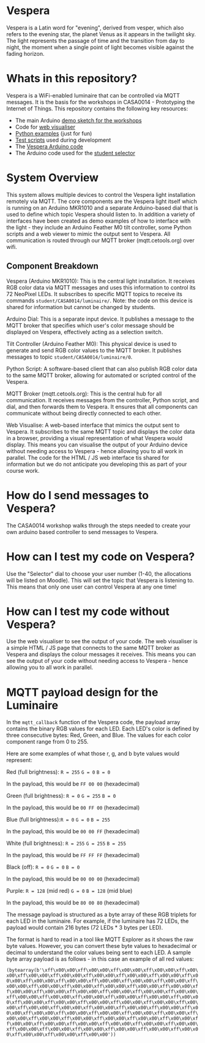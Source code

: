 # Vespera
Vespera is a Latin word for "evening", derived from vesper, which also refers to the evening star, the planet Venus as it appears in the twilight sky. The light represents the passage of time and the transition from day to night, the moment when a single point of light becomes visible against the fading horizon. 

# Whats in this repository?
Vespera is a WiFi-enabled luminaire that can be controlled via MQTT messages. It is the basis for the workshops in CASA0014 - Prototyping the Internet of Things. This repository contains the following key resources:

- The main Arduino [demo sketch for the workshops](workshop-sketch)
- Code for [web visualiser](web-viewer)
- [Python examples](test-sketches/python-publish-colour) (just for fun)
- [Test scripts](test-sketches) used during development
- The [Vespera Arduino code](luminaire_mkr1010_controller/luminaire_mkr1010_controller.ino)
- The Arduino code used for the [student selector](user-selector)

# System Overview
This system allows multiple devices to control the Vespera light installation remotely via MQTT. The core components are the Vespera light itself which is running on an Arduino MKR1010 and a separate Arduino-based dial that is used to define which topic Vespera should listen to. In addition a variety of interfaces have been created as demo examples of how to interface with the light - they include an Arduino Feather M0 tilt controller, some Python scripts and a web viewer to mimic the output sent to Vespera. All communication is routed through our MQTT broker (mqtt.cetools.org) over wifi.

## Component Breakdown

Vespera (Arduino MKR1010): This is the central light installation. It receives RGB color data via MQTT messages and uses this information to control its 72 NeoPixel LEDs. It subscribes to specific MQTT topics to receive its commands `student/CASA0014/luminaire/`. Note: the code on this device is shared for information but cannot be changed by students.

Arduino Dial: This is a separate input device. It publishes a message to the MQTT broker that specifies which user's color message should be displayed on Vespera, effectively acting as a selection switch.

Tilt Controller (Arduino Feather M0): This physical device is used to generate and send RGB color values to the MQTT broker. It publishes messages to topic `student/CASA0014/luminaire/0`.

Python Script: A software-based client that can also publish RGB color data to the same MQTT broker, allowing for automated or scripted control of the Vespera.

MQTT Broker (mqtt.cetools.org): This is the central hub for all communication. It receives messages from the controller, Python script, and dial, and then forwards them to Vespera. It ensures that all components can communicate without being directly connected to each other.

Web Visualise: A web-based interface that mimics the output sent to Vespera. It subscribes to the same MQTT topic and displays the color data in a browser, providing a visual representation of what Vespera would display. This means you can visualise the output of your Arduino device without needing access to Vespera - hence allowing you to all work in parallel. The code for the HTML / JS web interface tis shared for information but we do not anticipate you developing this as part of your course work.

# How do I send messages to Vespera?
The CASA0014 workshop walks through the steps needed to create your own arduino based controller to send messages to Vespera. 

# How can I test my code on Vespera?
Use the "Selector" dial to choose your user number (1-40, the allocations will be listed on Moodle). This will set the topic that Vespera is listening to. This means that only one user can control Vespera at any one time!


# How can I test my code without Vespera?
Use the web visualiser to see the output of your code. The web visualiser is a simple HTML / JS page that connects to the same MQTT broker as Vespera and displays the colour messages it receives. This means you can see the output of your code without needing access to Vespera - hence allowing you to all work in parallel.


# MQTT payload design for the Luminaire

In the `mqtt_callback` function of the Vespera code, the payload array contains the binary RGB values for each LED. Each LED's color is defined by three consecutive bytes: Red, Green, and Blue. The values for each color component range from 0 to 255.

Here are some examples of what those r, g, and b byte values would represent:

Red (full brightness): `R = 255` `G = 0` `B = 0`

In the payload, this would be `FF 00 00` (hexadecimal)

Green (full brightness): `R = 0` `G = 255` `B = 0`

In the payload, this would be `00 FF 00` (hexadecimal)

Blue (full brightness):`R = 0` `G = 0` `B = 255`

In the payload, this would be `00 00 FF` (hexadecimal)

White (full brightness): `R = 255` `G = 255` `B = 255`

In the payload, this would be `FF FF FF` (hexadecimal)

Black (off): `R = 0` `G = 0` `B = 0`

In the payload, this would be `00 00 00` (hexadecimal)

Purple: `R = 128` (mid red) `G = 0` `B = 128` (mid blue)

In the payload, this would be `80 00 80` (hexadecimal)

The message payload is structured as a byte array of these RGB triplets for each LED in the luminaire. For example, if the luminaire has 72 LEDs, the payload would contain 216 bytes (72 LEDs * 3 bytes per LED).

The format is hard to read in a tool like MQTT Explorer as it shows the raw byte values. However, you can convert these byte values to hexadecimal or decimal to understand the color values being sent to each LED. A sample byte array payload is as follows - in this case an example of all red values:

`(bytearray(b'\xff\x00\x00\xff\x00\x00\xff\x00\x00\xff\x00\x00\xff\x00\x00\xff\x00\x00\xff\x00\x00\xff\x00\x00\xff\x00\x00\xff\x00\x00\xff\x00\x00\xff\x00\x00\xff\x00\x00\xff\x00\x00\xff\x00\x00\xff\x00\x00\xff\x00\x00\xff\x00\x00\xff\x00\x00\xff\x00\x00\xff\x00\x00\xff\x00\x00\xff\x00\x00\xff\x00\x00\xff\x00\x00\xff\x00\x00\xff\x00\x00\xff\x00\x00\xff\x00\x00\xff\x00\x00\xff\x00\x00\xff\x00\x00\xff\x00\x00\xff\x00\x00\xff\x00\x00\xff\x00\x00\xff\x00\x00\xff\x00\x00\xff\x00\x00\xff\x00\x00\xff\x00\x00\xff\x00\x00\xff\x00\x00\xff\x00\x00\xff\x00\x00\xff\x00\x00\xff\x00\x00\xff\x00\x00\xff\x00\x00\xff\x00\x00\xff\x00\x00\xff\x00\x00\xff\x00\x00\xff\x00\x00\xff\x00\x00\xff\x00\x00\xff\x00\x00\xff\x00\x00\xff\x00\x00\xff\x00\x00\xff\x00\x00\xff\x00\x00\xff\x00\x00\xff\x00\x00\xff\x00\x00\xff\x00\x00\xff\x00\x00\xff\x00\x00\xff\x00\x00\xff\x00\x00\xff\x00\x00\xff\x00\x00'))`
